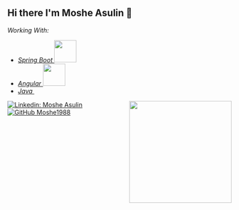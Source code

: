 <h2> Hi there I'm Moshe Asulin 👋 </h2>
<p>
  <em>
  Working With: 
    <ul>
      <li>
      <a href="https://spring.io"> Spring Boot </a>
      <img src="https://spring.io/images/spring-logo-9146a4d3298760c2e7e49595184e1975.svg" width="50">
    </li>
    <li>
      <a href="https://angular.io/">  Angular </a>
      <img src="https://angular.io/assets/images/logos/angular/logo-nav@2x.png" width="50"> 
    </li>
    <li>
      <a href="https://www.java.com/">  Java </a>
      <img src="https://upload.wikimedia.org/wikipedia/en/thumb/3/30/Java_programming_language_logo.svg/121px-Java_programming_language_logo.svg.png" width="10"> 
    </li>
  </ul>
</em>
</p>

<img align='right' src="https://media.giphy.com/media/ieyl9zmCjO4b4t6qoY/giphy.gif" width="230">


[![Linkedin: Moshe Asulin](https://img.shields.io/badge/-Moshe%20Asulin-blue?style=flat-square&logo=Linkedin&logoColor=white&link=https://www.linkedin.com/in/moshe-asulin-75743a15b/)](https://www.linkedin.com/in/moshe-asulin-75743a15b/)
[![GitHub Moshe1988](https://img.shields.io/github/followers/Moshe1988?label=follow&style=social)](https://github.com/Moshe1988)

